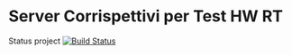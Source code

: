 Server Corrispettivi per Test HW RT
==================

Status project [![Build Status](https://travis-ci.org/imatesiu/TestHWCorrispettivi.svg?branch=master)](https://github.com/imatesiu/TestHWCorrispettivi/)

